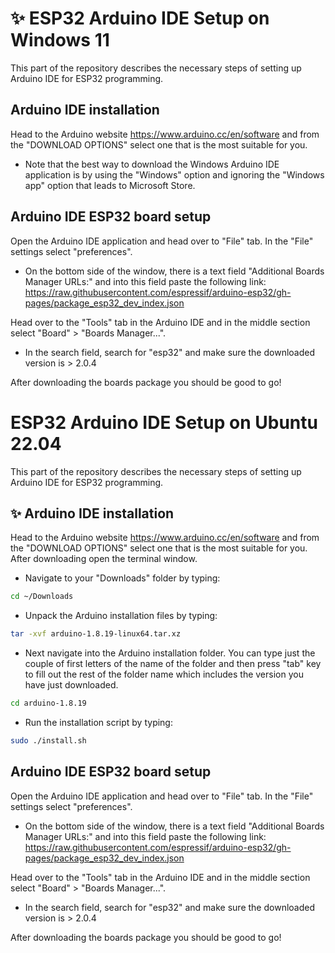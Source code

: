 # ✨ ESP32 Arduino IDE Setup on Windows 11
This part of the repository describes the necessary steps of setting up Arduino IDE for ESP32 programming.

## Arduino IDE installation
Head to the Arduino website https://www.arduino.cc/en/software and from the "DOWNLOAD OPTIONS" select one that is the most suitable for you.

* Note that the best way to download the Windows Arduino IDE application is by using the "Windows" option and ignoring the "Windows app" option that leads to Microsoft Store.

## Arduino IDE ESP32 board setup
Open the Arduino IDE application and head over to "File" tab. In the "File" settings select "preferences".

* On the bottom side of the window, there is a text field "Additional Boards Manager URLs:" and into this field paste the following link: https://raw.githubusercontent.com/espressif/arduino-esp32/gh-pages/package_esp32_dev_index.json

Head over to the "Tools" tab in the Arduino IDE and in the middle section select "Board" > "Boards Manager...".

* In the search field, search for "esp32" and make sure the downloaded version is > 2.0.4

After downloading the boards package you should be good to go!

# ESP32 Arduino IDE Setup on Ubuntu 22.04
This part of the repository describes the necessary steps of setting up Arduino IDE for ESP32 programming.

## ✨ Arduino IDE installation
Head to the Arduino website https://www.arduino.cc/en/software and from the "DOWNLOAD OPTIONS" select one that is the most suitable for you. After downloading open the terminal window.

* Navigate to your "Downloads" folder by typing:
```sh
cd ~/Downloads
```
* Unpack the Arduino installation files by typing:
```sh
tar -xvf arduino-1.8.19-linux64.tar.xz
```
* Next navigate into the Arduino installation folder. You can type just the couple of first letters of the name of the folder and then press "tab" key to fill out the rest of the folder name which includes the version you have just downloaded.
```sh
cd arduino-1.8.19
```
* Run the installation script by typing:
```sh
sudo ./install.sh
```

## Arduino IDE ESP32 board setup
Open the Arduino IDE application and head over to "File" tab. In the "File" settings select "preferences".

* On the bottom side of the window, there is a text field "Additional Boards Manager URLs:" and into this field paste the following link: https://raw.githubusercontent.com/espressif/arduino-esp32/gh-pages/package_esp32_dev_index.json

Head over to the "Tools" tab in the Arduino IDE and in the middle section select "Board" > "Boards Manager...".

* In the search field, search for "esp32" and make sure the downloaded version is > 2.0.4

After downloading the boards package you should be good to go!

